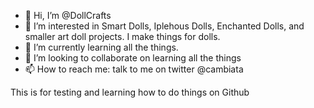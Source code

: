 - 👋 Hi, I’m @DollCrafts
- 👀 I’m interested in Smart Dolls, Iplehous Dolls, Enchanted Dolls, and smaller art doll projects. I make things for dolls.
- 🌱 I’m currently learning all the things.
- 💞️ I’m looking to collaborate on learning all the things
- 📫 How to reach me: talk to me on twitter @cambiata

This is for testing and learning how to do things on Github


<!---
DollCrafts/DollCrafts is a ✨ special ✨ repository because its `README.md` (this file) appears on your GitHub profile.
You can click the Preview link to take a look at your changes.
--->
